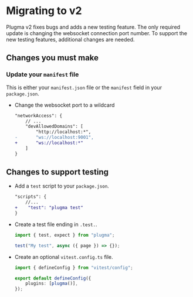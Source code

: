 # Migrating to v2

Plugma v2 fixes bugs and adds a new testing feature. The only required update is changing the websocket connection port number. To support the new testing features, additional changes are needed.

## Changes you must make

### Update your `manifest` file

This is either your `manifest.json` file or the `manifest` field in your `package.json`.

-   Change the websocket port to a wildcard

    ```diff
    "networkAccess": {
        // ...
        "devAllowedDomains": [
            "http://localhost:*",
    -       "ws://localhost:9001",
    +       "ws://localhost:*"
        ]
    }
    ```

## Changes to support testing

-   Add a `test` script to your `package.json`.

    ```diff
    "scripts": {
        //...
    +    "test": "plugma test"
    }
    ```

-   Create a test file ending in `.test.`.

    ```ts
    import { test, expect } from "plugma";

    test("My test", async ({ page }) => {});
    ```

-   Create an optional `vitest.config.ts` file.

    ```ts
    import { defineConfig } from "vitest/config";

    export default defineConfig({
        plugins: [plugma()],
    });
    ```
